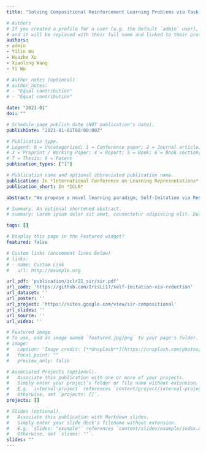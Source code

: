 ```yaml
---
title: "Solving Compositional Reinforcement Learning Problems via Task Reduction"

# Authors
# If you created a profile for a user (e.g. the default `admin` user), write the username (folder name) here 
# and it will be replaced with their full name and linked to their profile.
authors:
- admin
- Yilin Wu
- Huazhe Xu
- Xiaolong Wang
- Yi Wu

# Author notes (optional)
# author_notes:
# - "Equal contribution"
# - "Equal contribution"

date: "2021-01"
doi: ""

# Schedule page publish date (NOT publication's date).
publishDate: "2021-01-01T00:00:00Z"

# Publication type.
# Legend: 0 = Uncategorized; 1 = Conference paper; 2 = Journal article;
# 3 = Preprint / Working Paper; 4 = Report; 5 = Book; 6 = Book section;
# 7 = Thesis; 8 = Patent
publication_types: ["1"]

# Publication name and optional abbreviated publication name.
publication: In *International Conference on Learning Representations*
publication_short: In *ICLR*

abstract: "We propose a novel learning paradigm, Self-Imitation via Reduction (SIR), for solving compositional reinforcement learning problems. SIR is based on two core ideas: task reduction and self-imitation. Task reduction tackles a hard-to-solve task by actively reducing it to an easier task whose solution is known by the RL agent. Once the original hard task is successfully solved by task reduction, the agent naturally obtains a self-generated solution trajectory to imitate. By continuously collecting and imitating such demonstrations, the agent is able to progressively expand the solved subspace in the entire task space. Experiment results show that SIR can significantly accelerate and improve learning on a variety of challenging sparse-reward continuous-control problems with compositional structures. Code and videos are available at https://sites.google.com/view/sir-compositional."

# Summary. An optional shortened abstract.
# summary: Lorem ipsum dolor sit amet, consectetur adipiscing elit. Duis posuere tellus ac convallis placerat. Proin tincidunt magna sed ex sollicitudin condimentum.

tags: []

# Display this page in the Featured widget?
featured: false

# Custom links (uncomment lines below)
# links:
# - name: Custom Link
#   url: http://example.org

url_pdf: 'publication/iclr21_sir/sir.pdf'
url_code: 'https://github.com/IrisLi17/self-imitation-via-reduction'
url_dataset: ''
url_poster: ''
url_project: 'https://sites.google.com/view/sir-compositional'
url_slides: ''
url_source: ''
url_video: ''

# Featured image
# To use, add an image named `featured.jpg/png` to your page's folder. 
# image:
#   caption: 'Image credit: [**Unsplash**](https://unsplash.com/photos/pLCdAaMFLTE)'
#   focal_point: ""
#   preview_only: false

# Associated Projects (optional).
#   Associate this publication with one or more of your projects.
#   Simply enter your project's folder or file name without extension.
#   E.g. `internal-project` references `content/project/internal-project/index.md`.
#   Otherwise, set `projects: []`.
projects: []

# Slides (optional).
#   Associate this publication with Markdown slides.
#   Simply enter your slide deck's filename without extension.
#   E.g. `slides: "example"` references `content/slides/example/index.md`.
#   Otherwise, set `slides: ""`.
slides: ""
---
```


